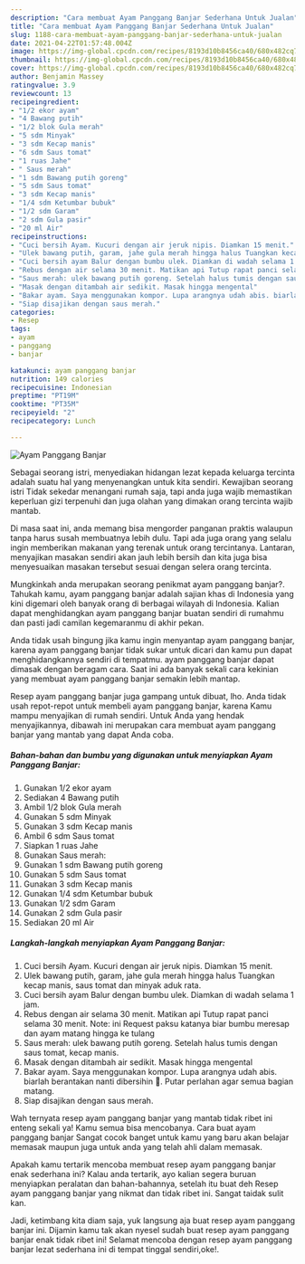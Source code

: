 ```yaml
---
description: "Cara membuat Ayam Panggang Banjar Sederhana Untuk Jualan"
title: "Cara membuat Ayam Panggang Banjar Sederhana Untuk Jualan"
slug: 1188-cara-membuat-ayam-panggang-banjar-sederhana-untuk-jualan
date: 2021-04-22T01:57:48.004Z
image: https://img-global.cpcdn.com/recipes/8193d10b8456ca40/680x482cq70/ayam-panggang-banjar-foto-resep-utama.jpg
thumbnail: https://img-global.cpcdn.com/recipes/8193d10b8456ca40/680x482cq70/ayam-panggang-banjar-foto-resep-utama.jpg
cover: https://img-global.cpcdn.com/recipes/8193d10b8456ca40/680x482cq70/ayam-panggang-banjar-foto-resep-utama.jpg
author: Benjamin Massey
ratingvalue: 3.9
reviewcount: 13
recipeingredient:
- "1/2 ekor ayam"
- "4 Bawang putih"
- "1/2 blok Gula merah"
- "5 sdm Minyak"
- "3 sdm Kecap manis"
- "6 sdm Saus tomat"
- "1 ruas Jahe"
- " Saus merah"
- "1 sdm Bawang putih goreng"
- "5 sdm Saus tomat"
- "3 sdm Kecap manis"
- "1/4 sdm Ketumbar bubuk"
- "1/2 sdm Garam"
- "2 sdm Gula pasir"
- "20 ml Air"
recipeinstructions:
- "Cuci bersih Ayam. Kucuri dengan air jeruk nipis. Diamkan 15 menit."
- "Ulek bawang putih, garam, jahe gula merah hingga halus Tuangkan kecap manis, saus tomat dan minyak aduk rata."
- "Cuci bersih ayam Balur dengan bumbu ulek. Diamkan di wadah selama 1 jam."
- "Rebus dengan air selama 30 menit. Matikan api Tutup rapat panci selama 30 menit. Note: ini Request paksu katanya biar bumbu meresap dan ayam matang hingga ke tulang"
- "Saus merah: ulek bawang putih goreng. Setelah halus tumis dengan saus tomat, kecap manis."
- "Masak dengan ditambah air sedikit. Masak hingga mengental"
- "Bakar ayam. Saya menggunakan kompor. Lupa arangnya udah abis. biarlah berantakan nanti dibersihin 🤭. Putar perlahan agar semua bagian matang."
- "Siap disajikan dengan saus merah."
categories:
- Resep
tags:
- ayam
- panggang
- banjar

katakunci: ayam panggang banjar 
nutrition: 149 calories
recipecuisine: Indonesian
preptime: "PT19M"
cooktime: "PT35M"
recipeyield: "2"
recipecategory: Lunch

---
```



![Ayam Panggang Banjar](https://img-global.cpcdn.com/recipes/8193d10b8456ca40/680x482cq70/ayam-panggang-banjar-foto-resep-utama.jpg)

Sebagai seorang istri, menyediakan hidangan lezat kepada keluarga tercinta adalah suatu hal yang menyenangkan untuk kita sendiri. Kewajiban seorang istri Tidak sekedar menangani rumah saja, tapi anda juga wajib memastikan keperluan gizi terpenuhi dan juga olahan yang dimakan orang tercinta wajib mantab.

Di masa  saat ini, anda memang bisa mengorder panganan praktis walaupun tanpa harus susah membuatnya lebih dulu. Tapi ada juga orang yang selalu ingin memberikan makanan yang terenak untuk orang tercintanya. Lantaran, menyajikan masakan sendiri akan jauh lebih bersih dan kita juga bisa menyesuaikan masakan tersebut sesuai dengan selera orang tercinta. 



Mungkinkah anda merupakan seorang penikmat ayam panggang banjar?. Tahukah kamu, ayam panggang banjar adalah sajian khas di Indonesia yang kini digemari oleh banyak orang di berbagai wilayah di Indonesia. Kalian dapat menghidangkan ayam panggang banjar buatan sendiri di rumahmu dan pasti jadi camilan kegemaranmu di akhir pekan.

Anda tidak usah bingung jika kamu ingin menyantap ayam panggang banjar, karena ayam panggang banjar tidak sukar untuk dicari dan kamu pun dapat menghidangkannya sendiri di tempatmu. ayam panggang banjar dapat dimasak dengan beragam cara. Saat ini ada banyak sekali cara kekinian yang membuat ayam panggang banjar semakin lebih mantap.

Resep ayam panggang banjar juga gampang untuk dibuat, lho. Anda tidak usah repot-repot untuk membeli ayam panggang banjar, karena Kamu mampu menyajikan di rumah sendiri. Untuk Anda yang hendak menyajikannya, dibawah ini merupakan cara membuat ayam panggang banjar yang mantab yang dapat Anda coba.

<!--inarticleads1-->

##### Bahan-bahan dan bumbu yang digunakan untuk menyiapkan Ayam Panggang Banjar:

1. Gunakan 1/2 ekor ayam
1. Sediakan 4 Bawang putih
1. Ambil 1/2 blok Gula merah
1. Gunakan 5 sdm Minyak
1. Gunakan 3 sdm Kecap manis
1. Ambil 6 sdm Saus tomat
1. Siapkan 1 ruas Jahe
1. Gunakan  Saus merah:
1. Gunakan 1 sdm Bawang putih goreng
1. Gunakan 5 sdm Saus tomat
1. Gunakan 3 sdm Kecap manis
1. Gunakan 1/4 sdm Ketumbar bubuk
1. Gunakan 1/2 sdm Garam
1. Gunakan 2 sdm Gula pasir
1. Sediakan 20 ml Air




<!--inarticleads2-->

##### Langkah-langkah menyiapkan Ayam Panggang Banjar:

1. Cuci bersih Ayam. Kucuri dengan air jeruk nipis. Diamkan 15 menit.
1. Ulek bawang putih, garam, jahe gula merah hingga halus Tuangkan kecap manis, saus tomat dan minyak aduk rata.
1. Cuci bersih ayam Balur dengan bumbu ulek. Diamkan di wadah selama 1 jam.
1. Rebus dengan air selama 30 menit. Matikan api Tutup rapat panci selama 30 menit. Note: ini Request paksu katanya biar bumbu meresap dan ayam matang hingga ke tulang
1. Saus merah: ulek bawang putih goreng. Setelah halus tumis dengan saus tomat, kecap manis.
1. Masak dengan ditambah air sedikit. Masak hingga mengental
1. Bakar ayam. Saya menggunakan kompor. Lupa arangnya udah abis. biarlah berantakan nanti dibersihin 🤭. Putar perlahan agar semua bagian matang.
1. Siap disajikan dengan saus merah.




Wah ternyata resep ayam panggang banjar yang mantab tidak ribet ini enteng sekali ya! Kamu semua bisa mencobanya. Cara buat ayam panggang banjar Sangat cocok banget untuk kamu yang baru akan belajar memasak maupun juga untuk anda yang telah ahli dalam memasak.

Apakah kamu tertarik mencoba membuat resep ayam panggang banjar enak sederhana ini? Kalau anda tertarik, ayo kalian segera buruan menyiapkan peralatan dan bahan-bahannya, setelah itu buat deh Resep ayam panggang banjar yang nikmat dan tidak ribet ini. Sangat taidak sulit kan. 

Jadi, ketimbang kita diam saja, yuk langsung aja buat resep ayam panggang banjar ini. Dijamin kamu tak akan nyesel sudah buat resep ayam panggang banjar enak tidak ribet ini! Selamat mencoba dengan resep ayam panggang banjar lezat sederhana ini di tempat tinggal sendiri,oke!.

